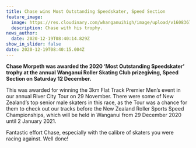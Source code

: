 ```yaml
---
title: Chase wins Most Outstanding Speedskater, Speed Section
feature_image:
  image: https://res.cloudinary.com/whanganuihigh/image/upload/v1608367264/News/Chase_Morpeth_Dec_2020.jpg
  description: Chase with his trophy.
news_author:
  date: 2020-12-19T08:40:14.829Z
show_in_slider: false
date: 2020-12-19T08:40:15.004Z
---
```

**Chase Morpeth was awarded the 2020 ‘Most Outstanding Speedskater’ trophy at the annual Wanganui Roller Skating Club prizegiving, Speed Section on Saturday 12 December.**

This was awarded for winning the 3km Flat Track Premier Men’s event in our annual River City Tour on 29 November.  There were some of New Zealand’s top senior male skaters in this race, as the Tour was a chance for them to check out our tracks before the New Zealand Roller Sports Speed Championships, which will be held in Wanganui from 29 December 2020 until 2 January 2021.

Fantastic effort Chase, especially with the calibre of skaters you were racing against. Well done!

